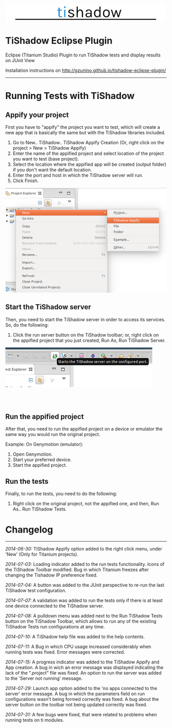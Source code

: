 ![TiShadow Plug-in](./images/logo_scaled_underlined.png "TiShadow Plug-in") 

TiShadow Eclipse Plugin
=======================

Eclipse (Titanium Studio) Plugin to run TiShadow tests and display results on JUnit View

Installation instructions on <http://gzunino.github.io/tishadow-eclipse-plugin/> 

---

# Running Tests with TiShadow

## Appify your project


First you have to "appify" the project you want to test, which will create a new app that is basically the same but with the TiShadow libraries included.

1. Go to New.. TiShadow.. TiShadow Appify Creation (Or, right click on the project > New > TiShadow Appify)
2. Enter the name of the appified project and select location of the  project you want to test (base project).
3. Select the location where the appified app will be created (output folder) if you don't want the default location.
4. Enter the port and host in which the TiShadow server will run.
5. Click Finish.

![](./images/1.png "TiShadow Plug-in")   


## Start the TiShadow server

Then, you need to start the TiShadow server in order to access its services. So, do the following:

1. Click the run server button on the TiShadow toolbar; or, right click on the appified project that you just created, Run As, Run TiShadow Server.

![](./images/2.png "TiShadow Plug-in")

<br></br>
    
## Run the appified project

After that, you need to run the appified project on a device or emulator the same way you would run the original project.

Example: On Genymotion (emulator):
1. Open Genymotion.
2. Start your preferred device.
3. Start the appified project.

## Run the tests

Finally, to run the tests, you need to do the following:

1. Right click on the original project, not the appified one, and then, Run As.. Run TiShadow Tests.

# Changelog
---
_2014-06-30:_ TiShadow Appify option added to the right click menu, under 'New' (Only for Titanium projects).

_2014-07-03:_ Loading indicator added to the run tests functionality. Icons of the TiShadow Toolbar modified. 
	    Bug in which Titanium freezes after changing the Tishadow IP preference fixed.

_2014-07-04:_ A button was added to the JUnit perspective to re-run the last TiShadow test configuration.

_2014-07-07:_ A validation was added to run the tests only if there is at least one device connected to the 
	    TiShadow server.

_2014-07-08:_ A pulldown menu was added next to the Run TiShadow Tests button on the TiShadow Toolbar, which
	    allows to run any of the existing TiShadow Tests run configurations at any time.

_2014-07-10:_ A TiShadow help file was added to the help contents.

_2014-07-11:_ A Bug in which CPU usage increased considerably when running tests was fixed. Error messages
	    were corrected.

_2014-07-15:_ A progress indicator was added to the TiShadow Appify and App creation. A bug in wich an error
	    message was displayed indicating the lack of the ".project" file was fixed. An option to run the 
	    server was added to the 'Server not running' message.

_2014-07-29:_ Launch app option added to the 'no apps connected to the server' error message. A bug in which
	    the parameters field on run configurations wasn't being formed correctly was fixed. A bug about
	    the server button on the toolbar not being updated correctly was fixed.

_2014-07-31:_ A few bugs were fixed, that were related to problems when running tests on ti modules.
